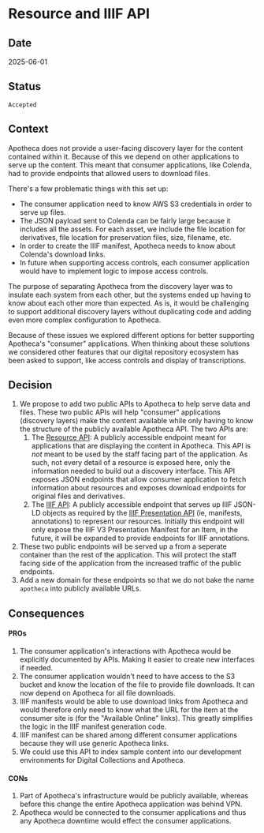 # Resource and IIIF API

## Date
2025-06-01

## Status
`Accepted`

## Context
Apotheca does not provide a user-facing discovery layer for the content contained within it. Because of this we depend on other applications to serve up the content. This meant that consumer applications, like Colenda, had to provide endpoints that allowed users to download files.

There's a few problematic things with this set up:
- The consumer application need to know AWS S3 credentials in order to serve up files.
- The JSON payload sent to Colenda can be fairly large because it includes all the assets. For each asset, we include the file location for derivatives, file location for preservation files, size, filename, etc.
- In order to create the IIIF manifest, Apotheca needs to know about Colenda's download links.
- In future when supporting access controls, each consumer application would have to implement logic to impose access controls.

The purpose of separating Apotheca from the discovery layer was to insulate each system from each other, but the systems ended up having to know about each other more than expected. As is, it would be challenging to support additional discovery layers without duplicating code and adding even more complex configuration to Apotheca.

Because of these issues we explored different options for better supporting Apotheca's "consumer" applications. When thinking about these solutions we considered other features that our digital repository ecosystem has been asked to support, like access controls and display of transcriptions.

## Decision
1. We propose to add two public APIs to Apotheca to help serve data and files. These two public APIs will help "consumer" applications (discovery layers) make the content available while only having to know the structure of the publicly available Apotheca API. The two APIs are:
    1. The [Resource API](https://upennlibrary.atlassian.net/wiki/spaces/COL/pages/1672151056/Resource+API): A publicly accessible endpoint meant for applications that are displaying the content in Apotheca. This API is *not* meant to be used by the staff facing part of the application. As such, not every detail of a resource is exposed here, only the information needed to build out a discovery interface. This API exposes JSON endpoints that allow consumer application to fetch information about resources and exposes download endpoints for original files and derivatives.
    2. The [IIIF API](https://upennlibrary.atlassian.net/wiki/spaces/COL/pages/1673363463/IIIF+API): A publicly accessible endpoint that serves up IIIF JSON-LD objects as required by the [IIIF Presentation API](https://iiif.io/api/presentation/3.0/) (ie, manifests, annotations) to represent our resources. Initially this endpoint will only expose the IIIF V3 Presentation Manifest for an Item, in the future, it will be expanded to provide endpoints for IIIF annotations.
2. These two public endpoints will be served up a from a seperate container than the rest of the application. This will protect the staff facing side of the application from the increased traffic of the public endpoints.
3. Add a new domain for these endpoints so that we do not bake the name `apotheca` into publicly available URLs.

## Consequences
#### PROs
1. The consumer application's interactions with Apotheca would be explicitly documented by APIs. Making it easier to create new interfaces if needed.
2. The consumer application wouldn't need to have access to the S3 bucket and know the location of the file to provide file downloads. It can now depend on Apotheca for all file downloads.
3. IIIF manifests would be able to use download links from Apotheca and would therefore only need to know what the URL for the item at the consumer site is (for the "Available Online" links). This greatly simplifies the logic in the IIIF manifest generation code.
4. IIIF manifest can be shared among different consumer applications because they will use generic Apotheca links.
5. We could use this API to index sample content into our development environments for Digital Collections and Apotheca.

#### CONs
1. Part of Apotheca's infrastructure would be publicly available, whereas before this change the entire Apotheca application was behind VPN.
2. Apotheca would be connected to the consumer applications and thus any Apotheca downtime would effect the consumer applications.

